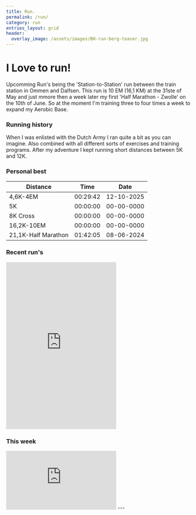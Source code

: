 ```yaml
---
title: Run.
permalink: /run/
category: run
entries_layout: grid
header:
  overlay_image: /assets/images/BH-run-berg-teaser.jpg
---
```


# I Love to run!

Upcomming Run's being the 'Station-to-Station' run between the train station in Ommen and Dalfsen. This run is 10 EM (16,1 KM) at the 31ste of May and just mmore then a week later my first 'Half Marathon - Zwolle' on the 10th of June. So at the moment I'm training three to four times a week to expand my Aerobic Base.

### Running history

When I was enlisted with the Dutch Army I ran quite a bit as you can imagine. Also combined with all different sorts of exercises and training programs. After my adventure I kept running short distances between 5K and 12K.

### Personal best

|Distance|Time|Date|
|-|-|-|
|4,6K-4EM|00:29:42|12-10-2025|
|5K |00:00:00|00-00-0000|
|8K Cross|00:00:00|00-00-0000|
|16,2K-10EM|00:00:00|00-00-0000|
|21,1K-Half Marathon|01:42:05|08-06-2024

### Recent run's

<iframe height='454' width='300' frameborder='0' allowtransparency='true' scrolling='no' src='https://www.strava.com/athletes/7759071/latest-rides/9ef32ac248ca7e9276c69e06a059740f6a95969d'></iframe>

### This week

<iframe height='160' width='300' frameborder='0' allowtransparency='true' scrolling='no' src='https://www.strava.com/athletes/7759071/activity-summary/9ef32ac248ca7e9276c69e06a059740f6a95969d'></iframe>
---
